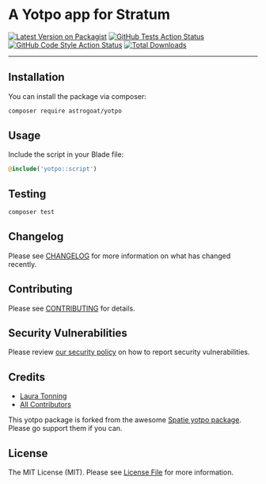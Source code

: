 # A Yotpo app for Stratum

[![Latest Version on Packagist](https://img.shields.io/packagist/v/astrogoat/yotpo.svg?style=flat-square)](https://packagist.org/packages/astrogoat/yotpo)
[![GitHub Tests Action Status](https://img.shields.io/github/workflow/status/astrogoat/yotpo/run-tests?label=tests)](https://github.com/astrogoat/yotpo/actions?query=workflow%3Arun-tests+branch%3Amain)
[![GitHub Code Style Action Status](https://img.shields.io/github/workflow/status/astrogoat/yotpo/Check%20&%20fix%20styling?label=code%20style)](https://github.com/astrogoat/yotpo/actions?query=workflow%3A"Check+%26+fix+styling"+branch%3Amain)
[![Total Downloads](https://img.shields.io/packagist/dt/astrogoat/yotpo.svg?style=flat-square)](https://packagist.org/packages/astrogoat/yotpo)

---
## Installation

You can install the package via composer:

```bash
composer require astrogoat/yotpo
```

## Usage

Include the script in your Blade file:
```php
@include('yotpo::script')
```

## Testing

```bash
composer test
```

## Changelog

Please see [CHANGELOG](CHANGELOG.md) for more information on what has changed recently.

## Contributing

Please see [CONTRIBUTING](.github/CONTRIBUTING.md) for details.

## Security Vulnerabilities

Please review [our security policy](../../security/policy) on how to report security vulnerabilities.

## Credits

- [Laura Tonning](https://github.com/astrogoat)
- [All Contributors](../../contributors)

This yotpo package is forked from the awesome [Spatie yotpo package](https://github.com/spatie/package-yotpo-laravel#support-us). Please go support them if you can.




## License

The MIT License (MIT). Please see [License File](LICENSE.md) for more information.

